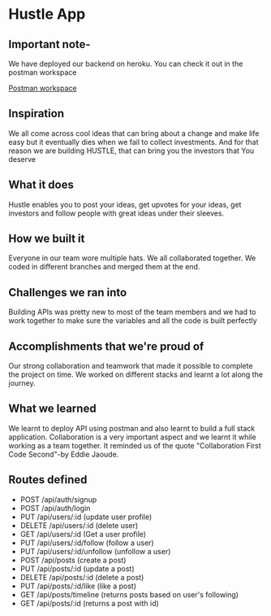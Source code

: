 # Hustle App
## Important note-

We have deployed our backend on heroku. You can check it out in the postman workspace

[Postman workspace](https://www.postman.com/bold-eclipse-682454/workspace/hustle-api)

## Inspiration

We all come across cool ideas that can bring about a change and make life easy but it eventually dies when we fail to collect investments. And for that reason we are building HUSTLE, that can bring you the investors that You deserve 

## What it does

Hustle enables you to post your ideas, get upvotes for your ideas, get investors and follow people with great ideas under their sleeves. 

## How we built it

Everyone in our team wore multiple hats. We all collaborated together. We coded in different branches and merged them at the end.

## Challenges we ran into

Building APIs was pretty new to most of the team members and we had to work together to make sure the variables and all the code is built perfectly

## Accomplishments that we're proud of

Our strong collaboration and teamwork that made it possible to complete the project on time. We worked on different stacks and learnt a lot along the journey.

## What we learned

We learnt to deploy API using postman and also learnt to build a full stack application. Collaboration is a very important aspect and we learnt it while working as a team together. It reminded us of the quote "Collaboration First Code Second"-by Eddie Jaoude.

## Routes defined

- POST /api/auth/signup 
- POST /api/auth/login
- PUT /api/users/:id (update user profile)
- DELETE /api/users/:id (delete user)
- GET /api/users/:id (Get a user profile)
- PUT /api/users/:id/follow (follow a user)
- PUT /api/users/:id/unfollow (unfollow a user)
- POST /api/posts (create a post)
- PUT /api/posts/:id (update a post)
- DELETE /api/posts/:id (delete a post)
- PUT /api/posts/:id/like (like a post)
- GET /api/posts/timeline (returns posts based on user's following)
- GET /api/posts/:id (returns a post with id)
